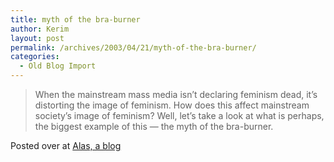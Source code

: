 ```yaml
---
title: myth of the bra-burner
author: Kerim
layout: post
permalink: /archives/2003/04/21/myth-of-the-bra-burner/
categories:
  - Old Blog Import
---
```


>   When the mainstream mass media isn&#8217;t declaring feminism dead, it&#8217;s distorting the image of feminism. How does this affect mainstream society&#8217;s image of feminism? Well, let&#8217;s take a look at what is perhaps, the biggest example of this &#8212; the myth of the bra-burner.


Posted over at <a href="http://www.amptoons.com/blog/arc20030420.html#BlogID474" onclick="_gaq.push(['_trackEvent', 'outbound-article', 'http://www.amptoons.com/blog/arc20030420.html#BlogID474', 'Alas, a blog']);" >Alas, a blog</a>

